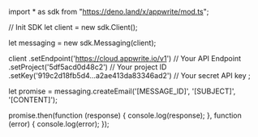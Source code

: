 import * as sdk from "https://deno.land/x/appwrite/mod.ts";

// Init SDK
let client = new sdk.Client();

let messaging = new sdk.Messaging(client);

client
    .setEndpoint('https://cloud.appwrite.io/v1') // Your API Endpoint
    .setProject('5df5acd0d48c2') // Your project ID
    .setKey('919c2d18fb5d4...a2ae413da83346ad2') // Your secret API key
;


let promise = messaging.createEmail('[MESSAGE_ID]', '[SUBJECT]', '[CONTENT]');

promise.then(function (response) {
    console.log(response);
}, function (error) {
    console.log(error);
});